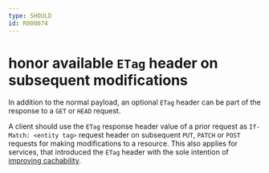 ```yaml
---
type: SHOULD
id: R000074
---
```


# honor available `ETag` header on subsequent modifications

In addition to the normal payload, an optional `ETag` header can be part of the response to a `GET` or `HEAD` request.

A client should use the `ETag` response header value of a prior request as `If-Match: <entity tag>` request header on subsequent `PUT`, `PATCH` or `POST` requests for making modifications to a resource. This also applies for services, that introduced the `ETag` header with the sole intention of [improving cachability](@guidelines/R000010).
